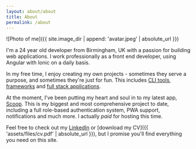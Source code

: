 ```yaml
---
layout: about/about
title: About
permalink: /about
---
```


![Photo of me]({{ site.image_dir | append: 'avatar.jpeg' | absolute_url }})

I'm a 24 year old developer from Birmingham, UK with a passion for building web applications. I work professionally as a front end developer, using Angular with Ionic on a daily basis.

In my free time, I enjoy creating my own projects - sometimes they serve a purpose, and sometimes they're just for fun. This includes [CLI tools](https://github.com/sprucejs/cli), [frameworks](https://www.npmjs.com/package/ngx-form-trooper) and [full stack applications](https://app.scoopfinance.co.uk/).

At the moment, I've been putting my heart and soul in to my latest app, [Scoop](https://app.scoopfinance.co.uk). This is my biggest and most comprehensive project to date, including a full role-based authentication system, PWA support, notifications and much more. I actually _paid_ for hosting this time.

Feel free to check out my [LinkedIn](https://www.linkedin.com/in/danielcornock/) or [download my CV]({{ 'assets/files/cv.pdf' | absolute_url }}), but I promise you'll find everything you need on this site.
